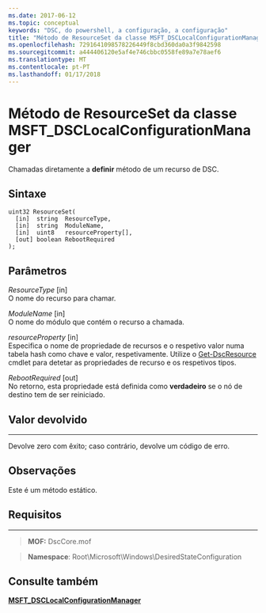 ```yaml
---
ms.date: 2017-06-12
ms.topic: conceptual
keywords: "DSC, do powershell, a configuração, a configuração"
title: "Método de ResourceSet da classe MSFT_DSCLocalConfigurationManager"
ms.openlocfilehash: 7291641098578226449f8cbd360da0a3f9842598
ms.sourcegitcommit: a444406120e5af4e746cbbc0558fe89a7e78aef6
ms.translationtype: MT
ms.contentlocale: pt-PT
ms.lasthandoff: 01/17/2018
---
```

# <a name="resourceset-method-of-the-msftdsclocalconfigurationmanager-class"></a>Método de ResourceSet da classe MSFT_DSCLocalConfigurationManager

Chamadas diretamente a **definir** método de um recurso de DSC.

<a name="syntax"></a>Sintaxe
------

```mof
uint32 ResourceSet(
  [in]  string  ResourceType,
  [in]  string  ModuleName,
  [in]  uint8   resourceProperty[],
  [out] boolean RebootRequired
);
```

<a name="parameters"></a>Parâmetros
----------

*ResourceType* \[in\]  
O nome do recurso para chamar.

*ModuleName* \[in\]  
O nome do módulo que contém o recurso a chamada.

*resourceProperty* \[in\]  
Especifica o nome de propriedade de recursos e o respetivo valor numa tabela hash como chave e valor, respetivamente. Utilize o [Get-DscResource](https://technet.microsoft.com/en-us/library/dn521625.aspx) cmdlet para detetar as propriedades de recurso e os respetivos tipos.

*RebootRequired* \[out\]  
No retorno, esta propriedade está definida como **verdadeiro** se o nó de destino tem de ser reiniciado.

## <a name="return-value"></a>Valor devolvido
------------

Devolve zero com êxito; caso contrário, devolve um código de erro.

## <a name="remarks"></a>Observações

Este é um método estático.

## <a name="requirements"></a>Requisitos
------------
>**MOF:** DscCore.mof

>**Namespace**: Root\Microsoft\Windows\DesiredStateConfiguration


## <a name="see-also"></a>Consulte também


[**MSFT_DSCLocalConfigurationManager**](msft-dsclocalconfigurationmanager.md)

 

 



